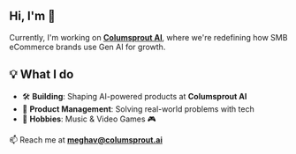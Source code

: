 ## Hi, I'm 🧊
 
Currently, I'm working on **[Columsprout AI](https://columsprout.ai)**, where we're redefining how SMB eCommerce brands use Gen AI for growth.  

## 💡 What I do  
- 🛠 **Building**: Shaping AI-powered products at **Columsprout AI**  
- 🎯 **Product Management**: Solving real-world problems with tech
- 🎵 **Hobbies**: Music & Video Games 🎮  

📫 Reach me at **meghav@columsprout.ai**  
